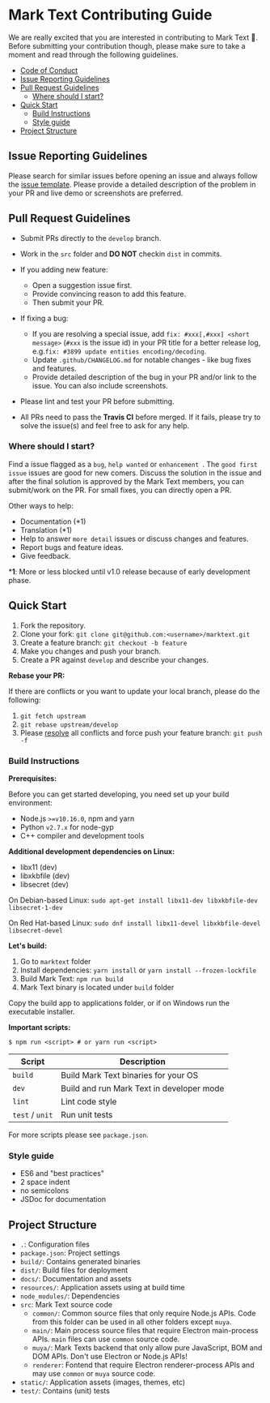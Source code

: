 # Mark Text Contributing Guide

We are really excited that you are interested in contributing to Mark Text :tada:. Before submitting your contribution though, please make sure to take a moment and read through the following guidelines.

- [Code of Conduct](https://github.com/marktext/marktext/blob/master/.github/CODE_OF_CONDUCT.md)
- [Issue Reporting Guidelines](#issue-reporting-guidelines)
- [Pull Request Guidelines](#pull-request-guidelines)
  - [Where should I start?](#where-should-i-start)
- [Quick Start](#quick-start)
  - [Build Instructions](#build-instructions)
  - [Style guide](#style-guide)
- [Project Structure](#project-structure)

## Issue Reporting Guidelines

Please search for similar issues before opening an issue and always follow the [issue template](https://github.com/marktext/marktext/blob/master/.github/ISSUE_TEMPLATE.md). Please provide a detailed description of the problem in your PR and live demo or screenshots are preferred.

## Pull Request Guidelines

- Submit PRs directly to the `develop` branch.

- Work in the `src` folder and **DO NOT** checkin `dist` in commits.

- If you adding new feature:

  - Open a suggestion issue first.
  - Provide convincing reason to add this feature.
  - Then submit your PR.

- If fixing a bug:

  - If you are resolving a special issue, add `fix: #xxx[,#xxx] <short message>` (`#xxx` is the issue id) in your PR title for a better release log, e.g.`fix: #3899 update entities encoding/decoding`.
  - Update `.github/CHANGELOG.md` for notable changes - like bug fixes and features.
  - Provide detailed description of the bug in your PR and/or link to the issue. You can also include screenshots.

- Please lint and test your PR before submitting.

- All PRs need to pass the **Travis CI** before merged. If it fails, please try to solve the issue(s) and feel free to ask for any help.

### Where should I start?

Find a issue flagged as a `bug`, `help wanted` or `enhancement `. The `good first issue` issues are good for new comers. Discuss the solution in the issue and after the final solution is approved by the Mark Text members, you can submit/work on the PR. For small fixes, you can directly open a PR.

Other ways to help:

- Documentation (*1)
- Translation (*1)
- Help to answer `more detail` issues or discuss changes and features.
- Report bugs and feature ideas.
- Give feedback.

***1**: More or less blocked until v1.0 release because of early development phase.

## Quick Start

1. Fork the repository.
2. Clone your fork: `git clone git@github.com:<username>/marktext.git`
3. Create a feature branch: `git checkout -b feature`
4. Make you changes and push your branch.
5. Create a PR against `develop` and describe your changes.

**Rebase your PR:**

If there are conflicts or you want to update your local branch, please do the following:

1. `git fetch upstream`
2. `git rebase upstream/develop`
3. Please [resolve](https://help.github.com/articles/resolving-merge-conflicts-after-a-git-rebase/) all conflicts and force push your feature branch: `git push -f`

### Build Instructions

**Prerequisites:**

Before you can get started developing, you need set up your build environment:

- Node.js `>=v10.16.0`, npm and yarn
- Python `v2.7.x` for node-gyp
- C++ compiler and development tools

**Additional development dependencies on Linux:**

- libx11 (dev)
- libxkbfile (dev)
- libsecret (dev)

On Debian-based Linux: `sudo apt-get install libx11-dev libxkbfile-dev libsecret-1-dev`

On Red Hat-based Linux: `sudo dnf install libx11-devel libxkbfile-devel libsecret-devel`

**Let's build:**

1. Go to `marktext` folder
2. Install dependencies: `yarn install` or `yarn install --frozen-lockfile`
3. Build Mark Text: `npm run build`
4. Mark Text binary is located under `build` folder

Copy the build app to applications folder, or if on Windows run the executable installer.

**Important scripts:**

```
$ npm run <script> # or yarn run <script>
```

| Script          | Description                               |
| --------------- | ----------------------------------------- |
| `build`         | Build Mark Text binaries for your OS      |
| `dev`           | Build and run Mark Text in developer mode |
| `lint`          | Lint code style                           |
| `test` / `unit` | Run unit tests                            |

For more scripts please see `package.json`.

### Style guide

- ES6 and "best practices"
- 2 space indent
- no semicolons
- JSDoc for documentation

## Project Structure

- `.`: Configuration files
- `package.json`: Project settings
- `build/`: Contains generated binaries
- `dist/`: Build files for deployment
- `docs/`: Documentation and assets
- `resources/`: Application assets using at build time
- `node_modules/`: Dependencies
- `src`: Mark Text source code
  - `common/`: Common source files that only require Node.js APIs. Code from this folder can be used in all other folders except `muya`.
  - `main/`: Main process source files that require Electron main-process APIs. `main` files can use `common` source code.
  - `muya/`: Mark Texts backend that only allow pure JavaScript, BOM and DOM APIs. Don't use Electron or Node.js APIs!
  - `renderer`: Fontend that require Electron renderer-process APIs and may use `common` or `muya` source code.
- `static/`: Application assets (images, themes, etc)
- `test/`: Contains (unit) tests
